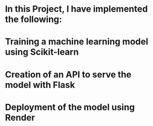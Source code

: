 # In this Project, I have implemented the following:
# Training a machine learning model using Scikit-learn
# Creation of an API to serve the model with Flask
# Deployment of the model using Render